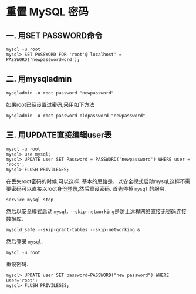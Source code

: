 # 重置 MySQL 密码

## 一. 用SET PASSWORD命令

```
mysql -u root
mysql> SET PASSWORD FOR 'root'@'localhost' = PASSWORD('newpasswordword');
```

## 二. 用mysqladmin

```
mysqladmin -u root password "newpassword"
```

如果root已经设置过密码,采用如下方法

```
mysqladmin -u root password oldpassword "newpassword"
```

## 三. 用UPDATE直接编辑user表

```
mysql -u root
mysql> use mysql;
mysql> UPDATE user SET Password = PASSWORD('newpassword') WHERE user = 'root';
mysql> FLUSH PRIVILEGES;
```

在丢失root密码的时候,可以这样.
基本的思路是，以安全模式启动mysql,这样不需要密码可以直接以root身份登录,然后重设密码.
首先停掉 `mysql` 的服务.

```
service mysql stop
```

然后以安全模式启动 `mysql`. `--skip-networking`是防止远程网络直接无密码连接数据库.

```
mysqld_safe --skip-grant-tables --skip-networking &
```
然后登录 `mysql`.

```
mysql -u root
```

重设密码.

```
mysql> UPDATE user SET password=PASSWORD("new password") WHERE user='root';
mysql> FLUSH PRIVILEGES;
```


